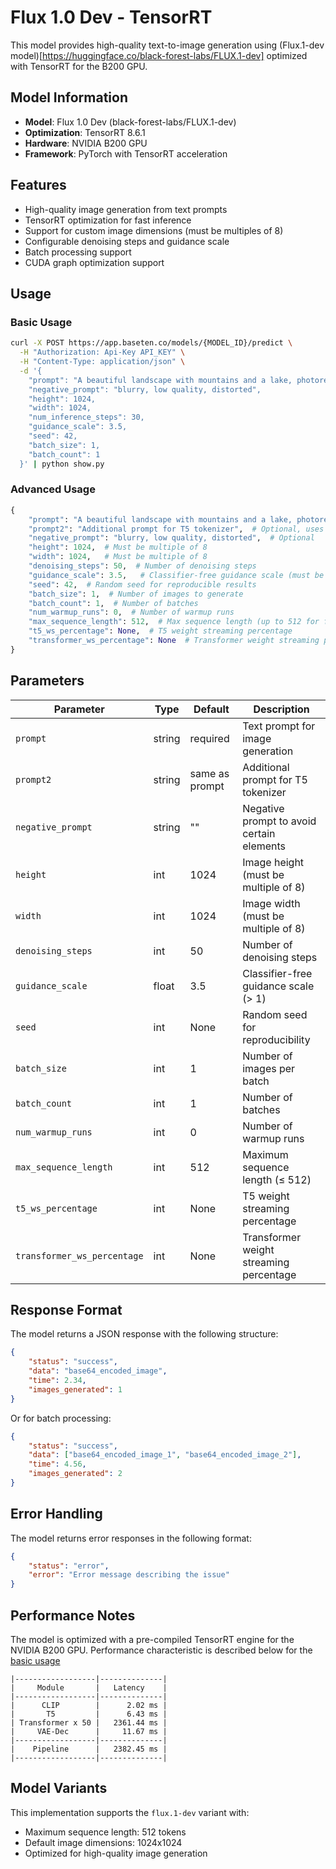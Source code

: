 # Flux 1.0 Dev - TensorRT

This model provides high-quality text-to-image generation using (Flux.1-dev model)[https://huggingface.co/black-forest-labs/FLUX.1-dev] optimized with TensorRT for the B200 GPU.

## Model Information

- **Model**: Flux 1.0 Dev (black-forest-labs/FLUX.1-dev)
- **Optimization**: TensorRT 8.6.1
- **Hardware**: NVIDIA B200 GPU
- **Framework**: PyTorch with TensorRT acceleration

## Features

- High-quality image generation from text prompts
- TensorRT optimization for fast inference
- Support for custom image dimensions (must be multiples of 8)
- Configurable denoising steps and guidance scale
- Batch processing support
- CUDA graph optimization support

## Usage

### Basic Usage

```bash
curl -X POST https://app.baseten.co/models/{MODEL_ID}/predict \
  -H "Authorization: Api-Key API_KEY" \
  -H "Content-Type: application/json" \
  -d '{
    "prompt": "A beautiful landscape with mountains and a lake, photorealistic, high quality",
    "negative_prompt": "blurry, low quality, distorted",
    "height": 1024,
    "width": 1024,
    "num_inference_steps": 30,
    "guidance_scale": 3.5,
    "seed": 42,
    "batch_size": 1,
    "batch_count": 1
  }' | python show.py
```

### Advanced Usage

```python
{
    "prompt": "A beautiful landscape with mountains and a lake, photorealistic, high quality",
    "prompt2": "Additional prompt for T5 tokenizer",  # Optional, uses prompt if not provided
    "negative_prompt": "blurry, low quality, distorted",  # Optional
    "height": 1024,  # Must be multiple of 8
    "width": 1024,   # Must be multiple of 8
    "denoising_steps": 50,  # Number of denoising steps
    "guidance_scale": 3.5,   # Classifier-free guidance scale (must be > 1)
    "seed": 42,  # Random seed for reproducible results
    "batch_size": 1,  # Number of images to generate
    "batch_count": 1,  # Number of batches
    "num_warmup_runs": 0,  # Number of warmup runs
    "max_sequence_length": 512,  # Max sequence length (up to 512 for flux.1-dev)
    "t5_ws_percentage": None,  # T5 weight streaming percentage
    "transformer_ws_percentage": None  # Transformer weight streaming percentage
}
```

## Parameters

| Parameter | Type | Default | Description |
|-----------|------|---------|-------------|
| `prompt` | string | required | Text prompt for image generation |
| `prompt2` | string | same as prompt | Additional prompt for T5 tokenizer |
| `negative_prompt` | string | "" | Negative prompt to avoid certain elements |
| `height` | int | 1024 | Image height (must be multiple of 8) |
| `width` | int | 1024 | Image width (must be multiple of 8) |
| `denoising_steps` | int | 50 | Number of denoising steps |
| `guidance_scale` | float | 3.5 | Classifier-free guidance scale (> 1) |
| `seed` | int | None | Random seed for reproducibility |
| `batch_size` | int | 1 | Number of images per batch |
| `batch_count` | int | 1 | Number of batches |
| `num_warmup_runs` | int | 0 | Number of warmup runs |
| `max_sequence_length` | int | 512 | Maximum sequence length (≤ 512) |
| `t5_ws_percentage` | int | None | T5 weight streaming percentage |
| `transformer_ws_percentage` | int | None | Transformer weight streaming percentage |

## Response Format

The model returns a JSON response with the following structure:

```json
{
    "status": "success",
    "data": "base64_encoded_image",
    "time": 2.34,
    "images_generated": 1
}
```

Or for batch processing:

```json
{
    "status": "success",
    "data": ["base64_encoded_image_1", "base64_encoded_image_2"],
    "time": 4.56,
    "images_generated": 2
}
```

## Error Handling

The model returns error responses in the following format:

```json
{
    "status": "error",
    "error": "Error message describing the issue"
}
```

## Performance Notes

The model is optimized with a pre-compiled TensorRT engine for the NVIDIA B200 GPU. 
Performance characteristic is described below for the [basic usage](#basic-usage)


```text
|------------------|--------------|
|     Module       |   Latency    |
|------------------|--------------|
|      CLIP        |      2.02 ms |
|       T5         |      6.43 ms |
| Transformer x 50 |   2361.44 ms |
|     VAE-Dec      |     11.67 ms |
|------------------|--------------|
|    Pipeline      |   2382.45 ms |
|------------------|--------------|
```

## Model Variants

This implementation supports the `flux.1-dev` variant with:
- Maximum sequence length: 512 tokens
- Default image dimensions: 1024x1024
- Optimized for high-quality image generation